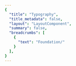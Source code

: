 ```yaml
---
{
  "title": "Typography",
  "title_metadata": false,
  "layout": "LayoutComponent",
  "summary": false,
  "breadcrumbs": [
    {
      "text": "Foundation/"
    }
  ],
}
---
```

<cdr-doc-tabs :labels="['Overview', 'Guidelines', 'Brand Typography']">
<template slot="Overview">
<cdr-doc-table-of-contents-shell>
  
Typography design tokens store the fundamental decisions of Cedar’s font system. 
- Naming entities store visual design attributes such as font specifications
- Replacing hard-coded values such as pixel values for font size
- Maintaining a scalable and consistent visual system for UI development
- Delivering updates to the brand identity with minimal impact to the code
- Specifying a hierarchical and semantically defined system

<br/>


## Typography Tokens

### Web 

<br/>

`CSS code for default-body-compact`  

Suggested usage: Use only for compact spacing with informational and supplemental body content

| Token Name                                  | Values      |
| :------------------------------------------ | :---------- |
| **cdr-text-default-body-compact**           | *Mixin*   |
| cdr-text-default-body-compact-family        | Roboto, "Helvetica Neue",<br> Helvetica, Arial, sans-serif   |
| cdr-text-default-body-compact-style         | normal  |
| cdr-text-default-body-compact-weight        | 400   |
| cdr-text-default-body-compact-spacing       | normal   |
| cdr-text-default-body-compact-size          | 1.4rem / 14px   |
| cdr-text-default-body-compact-height        | 2.4rem / 24px  |


<br/>


`CSS code for default-body` 

Suggested usage: Default for body content. Uses a more open line height to font size ratio

| Token Name                                  | Values      |
| :------------------------------------------ | :---------- |
| **cdr-text-default-body**                   | *Mixin*   |
| cdr-text-default-body-family                | Roboto, "Helvetica Neue",<br> Helvetica, Arial, sans-serif   |
| cdr-text-default-body-style                 | normal  |
| cdr-text-default-body-weight                | 400   |
| cdr-text-default-body-spacing               | normal   | 
| cdr-text-default-body-size                  | 1.6rem / 16px  |
| cdr-text-default-body-height                | 2.6rem / 26px  |


<br/>

`CSS code for editorial-body-compact`  

Suggested usage: Use only for compact spacing with editorial body content

| Token Name                                  | Values      |
| :------------------------------------------ | :---------- |
| **cdr-text-editorial-body-compact**         | *Mixin*   |
| cdr-text-editorial-body-compact-family      | Sentinel, Roboto, "Helvetica Neue",<br> Helvetica, Arial, sans-serif   |
| cdr-text-editorial-body-compact-style       | normal  |
| cdr-text-editorial-body-compact-weight      | 400   |
| cdr-text-editorial-body-compact-spacing     | normal   |
| cdr-text-editorial-body-compact-size        | 1.8rem / 18px |
| cdr-text-editorial-body-compact-height      | 2.8rem / 28px |


<br/>


`CSS code for editorial-body` 

Suggested usage: Default for editorial long-form content. Uses a more open line height to font size ratio

| Token Name                                  | Values      |
| :------------------------------------------ | :---------- |
| **cdr-text-editorial-body**                 | *Mixin*   |
| cdr-text-editorial-body-family              | Sentinel, Roboto, "Helvetica Neue",<br> Helvetica, Arial, sans-serif   | 
| cdr-text-editorial-body-style               | normal  |
| cdr-text-editorial-body-weight              | 400   |
| cdr-text-editorial-body-spacing             | normal   | 
| cdr-text-editorial-body-size                | 2rem / 20px |
| cdr-text-editorial-body-height              | 3.2rem / 32px |


<br/>


### Mobile

`CSS code for Display 1`

Suggested usage: Frequently used as the largest title for phone apps and can be used for page titles for larger devices 

| Token Name                                  | Values                       |
| :------------------------------------------ | :--------------------------- |
| Android name: Display 1 <br>iOS name: Large Title <br> <br> <br>          | Typeface: Roboto <br>Font weight: Medium <br>Font size: 34sp <br>Line height: 40sp |

<br>

`CSS code for Title 1`  

Suggested usage: Content titles, level 1

| Token Name                                  | Values                       |
| :------------------------------------------ | :--------------------------- |
| Android name: Title 1 <br>iOS name: Title 1 <br> <br> <br>          | Typeface: Sentinel <br>Font weight: Semi Bold <br>Font size: 28sp <br> Line height: 36sp |

<br>

`CSS code for Title 2` 

Suggested usage: Content titles, product names, level 2

| Token Name                                  | Values                       |
| :------------------------------------------ | :--------------------------- |
| Android name: Title 2 <br>iOS name: Title 2 <br> <br> <br>          | Typeface: Sentinel <br>Font weight: Semi Bold <br>Font size: 26sp <br>Line height: 32sp  |

<br>

`CSS code for Title 3` 

Suggested usage: Content titles, product names, product prices, level 3

| Token Name                                  | Values                       |
| :------------------------------------------ | :--------------------------- |
| Android name: Title 3 <br>iOS name: Title 3<br> <br> <br>          | Typeface: Sentinel <br>Font weight: Semi Bold <br>Font size: 21sp <br>Line height: 28sp  |

<br>

`CSS code for Headline`

Suggested usage: Heading primarily used with body copy, list items, table headers

| Token Name                                  | Values                       |
| :------------------------------------------ | :--------------------------- |
| Android name: Headline <br>iOS name: Headline <br> <br> <br>          | Typeface: Roboto <br>Font weight: Medium <br>Font size: 17sp <br>Line height: 24sp  |

<br>

`CSS code for Subhead`

Suggested usage: Subheading primarily used with body copy 

| Token Name                                  | Values                       |
| :------------------------------------------ | :--------------------------- |
| Android name: Subhead <br>iOS name: Subhead <br> <br> <br>          | Typeface: Roboto <br>Font weight: Medium <br>Font size: 15sp <br>Line height: 20sp |

<br>

`CSS code for Body 2`

Suggested usage: Secondary text intended for informational and supplemental body content

| Token Name                                  | Values                       |
| :------------------------------------------ | :--------------------------- |
| Android name: Body 2 <br>iOS name: Footnote <br> <br> <br>          | Typeface: Roboto <br>Font weight: Regular <br>Font size: 13sp <br> Line height: 20sp |

<br>

`CSS code for Body 1`

Suggested usage: Default for body content

| Token Name                                  | Values                       |
| :------------------------------------------ | :--------------------------- |
| Android name: Body 1 <br>iOS name: Body <br> <br> <br>          | Typeface: Roboto <br>Font weight: Regular <br>Font size: 15sp <br>Line height:  20sp  |

<br>

`CSS code for Caption 2`

Suggested usage: Smallest text size, use sparingly or for bottom tab bar text

| Token Name                                  | Values                       |
| :------------------------------------------ | :--------------------------- |
| Android name: Caption 2 <br>iOS name: Caption 2 <br> <br> <br>          | Typeface: Roboto <br>Font weight: Regular <br>Font size: 11sp <br>Line height: 16sp  |

<br>

`CSS code for Caption 1`

Suggested usage: Tertiary text, also intended for informational and supplemental body content. Also used for bottom action bar text for larger devices 

| Token Name                                  | Values                       |
| :------------------------------------------ | :--------------------------- |
| Android name: Caption 1 <br>iOS name: Caption 1<br> <br> <br>          | Typeface: Roboto <br>Font weight: Regular <br>Font size: 12sp <br>Line height: 16sp  |

<br>

`CSS code for Button`

Suggested usage: Button text has a thicker weight than body copy

| Token Name                                  | Values                       |
| :------------------------------------------ | :--------------------------- |
| Android name: Button <br>iOS name: none <br> <br> <br>          | Typeface: Roboto <br>Font weight: Medium <br>Font size: 15sp <br>Line height: 24sp  |

<br>

`CSS code for Button_accent`

Suggested usage: Link text has a thicker weight than body copy

| Token Name                                  | Values                       |
| :------------------------------------------ | :--------------------------- |
| Android name: Button_accent <br>iOS name: none <br> <br> <br>          | Typeface: Roboto <br>Font weight: Medium <br>Font size: 15sp <br>Line height: 24sp  |

<br>

`CSS code for Error State`  
Suggested usage: Only for message text with error or warning states

| Token Name                                  | Values                       |
| :------------------------------------------ | :--------------------------- |
| Android name: Error State <br>iOS name: none <br> <br> <br>          | Typeface: Roboto <br>Font weight: Medium <br>Font size: 15sp <br>Line height: 20sp  |

<br>

<hr/>

</cdr-doc-table-of-contents-shell>
</template>


<template slot="Guidelines">
<cdr-doc-table-of-contents-shell>

## Type Families

Cedar design system uses a limited number of tokens for typography:
- To define core styles
- By using tokens, Cedar can respond to changes in the brand identity with minimal impact to the code
- List of tokens is available on the [Overview tab](?active-tab=overview)

<br/>

Cedar has also defined a set of options for typography:
- Options provide great flexibility while aligning with design decisions
- Use options with caution; type specifications could change
- The Cedar team is tracking how options are used in components
- List of options is available on the [Resources tab](?active-tab=resources)


### Sentinel

<b>Sentinel</b> is REI’s first choice for headlines and body copy, as well as anywhere you need an editorial voice.

For <b>Sentinel</b>:
- Tokens start with this phrase: `cdr-text-editorial-`
- Options start with this phrase: `cdr-spruce-`

<br>

### Roboto

<b>Roboto</b> shines when you want a simple, straightforward typeface that doesn’t get in the way. It’s used liberally in the digital space as REI’s chosen font for informational or supplemental-level copy.

For <b>Roboto</b>:
- Tokens start with this phrase: `cdr-text-default-`
- Options start with this phrase:`cdr-redwood-`

<br>

### Roboto Condensed 

<b>Roboto Condensed</b> is used in special circumstances where size constraints exist or visual differentiation is needed. Examples of its use can be found in form labels and the Call to Action text.

For <b>Roboto Condensed</b>:
- Tokens start with this phrase: `cdr-text-utility-`
- Options start with this phrase: `cdr-maple-`

<br>

## Type Scale

The type scale powers all the typography within Cedar components. These preset options are the best way to reinforce visual hierarchy and consistency across pages. The styles can also be used standalone—all the options listed on the Resources tab are also available in the Sketch Toolkit to make your design decisions easier.


### Display 

The line height to font size ratio is catered to an overall shorter line length:
- Best used for big moments, headings, titles, or subheadings
- Avoid using display sizes for long-form content
- Frequently used by Cedar components for UI text 


### Body

Using a more open line height to font size ratio:
- Best suited for long-form content
- Specification is available for default (Roboto) and editorial (Sentinel) tokens


### Utility

Utility type styles are used sparingly within UI elements, currently used by Cedar components for:
- Form labels
- Call-to-Action text

<hr/>

</cdr-doc-table-of-contents-shell>
</template>


<template slot="Brand Typography">
<cdr-doc-table-of-contents-shell>

<cdr-doc-alert style="border: 1px solid #c77523; border-left: 8px solid #c77523;">These values are NOT to be used by developers for creating custom UI.<br>If you are extending or modifying an existing Cedar component please work with the design system team to add support for your enhancements.</cdr-doc-alert>

Colors from Cedar’s base color palette are use throughout Cedar components and design recommendations. Use these values when:
  - Requesting or updating for an existing Cedar component
  - Requesting a new token 
  - Developing a new component that will be adopted by Cedar Design System
  
Note that the values on this page:
  - May not have a long lifespan
  - May alter the value more frequently
  - May be used for a wide variety of purposes

**Requesting a Token**
If you have a request for a token that is missing, you can [submit a pull request to the cedar-token repo](https://www.npmjs.com/package/@rei/cdr-tokens#addingupdating-tokens) or ask in the #cedar-users-support Slack channel. View <cdr-link :href=“$withBase(‘/foundation/design-tokens?active-link=adding-tokens-to-the-repository’)“>requirements</cdr-link> in the Adding Tokens to the repository on the Design Tokens article.  

**Developing or Updating Cedar Components**
The Cedar team welcomes contributions from the digital community at REI. If you are interested in contributing design or code, please reach out at in Slack at #cedar-user-support, email cedar@rei.com, or talk to your manager.


 
## Type Scale

### Body 
Using a more open line height to font size ratio, body typography is best suited for long-form content.

#### Default 

<cdr-img class="cdr-doc-article-img" :src="$withBase(`/typography/ex_typography_redwood_body_10.png`)"/>

| Values                        | Tokens Using                                 |
| :---------------------------- | :------------------------------------------  |
| Typeface: Roboto <br>Font Weight: 400 <br>Font Size: 14 <br>Line Height: 24    | cdr-text-default-body-compact   | 

<br>

<cdr-img class="cdr-doc-article-img" :src="$withBase(`/typography/ex_typography_redwood_body_20.png`)"/>

| Values                        | Tokens Using                                 |
| :---------------------------- | :------------------------------------------  |
| Typeface: Roboto <br>Font Weight: 400 <br>Font Size: 16 <br>Line Height: 26    | cdr-text-default-body   | 

<br>

<cdr-img class="cdr-doc-article-img" :src="$withBase(`/typography/ex_typography_redwood_body_30.png`)"/>

| Values                        | Tokens Using                                 |
| :---------------------------- | :------------------------------------------  |
| Typeface: Roboto <br>Font Weight: 400 <br>Font Size: 18 <br>Line Height: 28    | N/A  |  

<br>

<cdr-img class="cdr-doc-article-img" :src="$withBase(`/typography/ex_typography_redwood_body_40.png`)"/>
 
| Values                        | Tokens Using                                 |
| :---------------------------- | :------------------------------------------  |
| Typeface: Roboto <br>Font Weight: 400 <br>Font Size: 20 <br>Line Height: 32    | N/A  | 
        
<br>

<hr />

#### Editorial 

<cdr-img class="cdr-doc-article-img" :src="$withBase(`/typography/ex_typography_spruce_body_10.png`)"/>

| Values                        | Tokens Using                                 |
| :---------------------------- | :------------------------------------------  |
| Typeface: Sentinel <br>Font Weight: 400 <br>Font Size: 16 <br>Line Height: 26    | N/A  | 

<br>

<cdr-img class="cdr-doc-article-img" :src="$withBase(`/typography/ex_typography_spruce_body_20.png`)"/>

| Values                        | Tokens Using                                 |
| :---------------------------- | :------------------------------------------  |
| Typeface: Sentinel <br>Font Weight: 400 <br>Font Size: 18 <br>Line Height: 28    | cdr-text-editorial-body-compact   |  

<br>

<cdr-img class="cdr-doc-article-img" :src="$withBase(`/typography/ex_typography_spruce_body_30.png`)"/>

| Values                        | Tokens Using                                 |
| :---------------------------- | :------------------------------------------  |
| Typeface: Sentinel <br>Font Weight: 400 <br>Font Size: 20 <br>Line Height: 32    | cdr-text-editorial-body   |   

<br>

<cdr-img class="cdr-doc-article-img" :src="$withBase(`/typography/ex_typography_spruce_body_40.png`)"/>
 
| Values                        | Tokens Using                                 |
| :---------------------------- | :------------------------------------------  |
| Typeface: Sentinel <br>Font Weight: 400 <br>Font Size: 24 <br>Line Height: 36    | N/A  | 

<br>

<hr />

### Display
The line height to font size ratio is catered to an overall shorter line length and is best used for big moments, headings, titles, or subheadings. Avoid using display sizes for long-form content.

#### Default 

<cdr-img class="cdr-doc-article-img" :src="$withBase(`/typography/ex_typography_redwood_display_10.png`)"/>

| Values                        | Tokens Using                                 |
| :---------------------------- | :------------------------------------------  |
| Typeface: Roboto <br>Font Weight: 400 <br>Font Size: 12 <br>Line Height: 16    | N/A  |  

<br>

<cdr-img class="cdr-doc-article-img" :src="$withBase(`/typography/ex_typography_redwood_display_20.png`)"/>

| Values                        | Tokens Using                                 |
| :---------------------------- | :------------------------------------------  |
| Typeface: Roboto <br>Font Weight: 400 <br>Font Size: 14 <br>Line Height: 20    | N/A  |  

<br>

<cdr-img class="cdr-doc-article-img" :src="$withBase(`/typography/ex_typography_redwood_display_30.png`)"/>

| Values                        | Tokens Using                                 |
| :---------------------------- | :------------------------------------------  |
| Typeface: Roboto <br>Font Weight: 400 <br>Font Size: 16 <br>Line Height: 24    | N/A  |  

<br>

<cdr-img class="cdr-doc-article-img" :src="$withBase(`/typography/ex_typography_redwood_display_40.png`)"/>

| Values                        | Tokens Using                                 |
| :---------------------------- | :------------------------------------------  |
| Typeface: Roboto <br>Font Weight: 400 <br>Font Size: 18 <br>Line Height: 24    | N/A  |  

<br>

<cdr-img class="cdr-doc-article-img" :src="$withBase(`/typography/ex_typography_redwood_display_50.png`)"/>

| Values                        | Tokens Using                                 |
| :---------------------------- | :------------------------------------------  |
| Typeface: Roboto <br>Font Weight: 400 <br>Font Size: 20 <br>Line Height: 28    | N/A  |  

<br>

<cdr-img class="cdr-doc-article-img" :src="$withBase(`/typography/ex_typography_redwood_display_60.png`)"/>

| Values                        | Tokens Using                                 |
| :---------------------------- | :------------------------------------------  |
| Typeface: Roboto <br>Font Weight: 400 <br>Font Size: 24 <br>Line Height: 32    | N/A  |  

<br>

<cdr-img class="cdr-doc-article-img" :src="$withBase(`/typography/ex_typography_redwood_display_70.png`)"/>

| Values                        | Tokens Using                                 |
| :---------------------------- | :------------------------------------------  |
| Typeface: Roboto <br>Font Weight: 400 <br>Font Size: 28 <br>Line Height: 36    | N/A  |  


<br>

<hr />

#### Editorial 

<cdr-img class="cdr-doc-article-img" :src="$withBase(`/typography/ex_typography_spruce_display_00.png`)"/>

| Values                        | Tokens Using                                 |
| :---------------------------- | :------------------------------------------  |
| Typeface: Sentinel <br>Font Weight: 600 <br>Font Size: 14 <br>Line Height: 20    | N/A  |  

<br>

<cdr-img class="cdr-doc-article-img" :src="$withBase(`/typography/ex_typography_spruce_display_10.png`)"/>

| Values                        | Tokens Using                                 |
| :---------------------------- | :------------------------------------------  |
| Typeface: Sentinel <br>Font Weight: 600 <br>Font Size: 16 <br>Line Height: 24    | N/A  |  

<br>

<cdr-img class="cdr-doc-article-img" :src="$withBase(`/typography/ex_typography_spruce_display_20.png`)"/>

| Values                        | Tokens Using                                 |
| :---------------------------- | :------------------------------------------  |
| Typeface: Sentinel <br>Font Weight: 600 <br>Font Size: 18 <br>Line Height: 24    | N/A  |  

<br>

<cdr-img class="cdr-doc-article-img" :src="$withBase(`/typography/ex_typography_spruce_display_30.png`)"/>

| Values                        | Tokens Using                                 |
| :---------------------------- | :------------------------------------------  |
| Typeface: Sentinel <br>Font Weight: 600 <br>Font Size: 20 <br>Line Height: 28    | N/A  |  

<br>

<cdr-img class="cdr-doc-article-img" :src="$withBase(`/typography/ex_typography_spruce_display_40.png`)"/>

| Values                        | Tokens Using                                 |
| :---------------------------- | :------------------------------------------  |
| Typeface: Sentinel <br>Font Weight: 600 <br>Font Size: 24 <br>Line Height: 32    | N/A  |  

<br>

<cdr-img class="cdr-doc-article-img" :src="$withBase(`/typography/ex_typography_spruce_display_50.png`)"/>

| Values                        | Tokens Using                                 |
| :---------------------------- | :------------------------------------------  |
| Typeface: Sentinel <br>Font Weight: 600 <br>Font Size: 28 <br>Line Height: 36    | N/A  |  

<br>

<cdr-img class="cdr-doc-article-img" :src="$withBase(`/typography/ex_typography_spruce_display_60.png`)"/>

| Values                        | Tokens Using                                 |
| :---------------------------- | :------------------------------------------  |
| Typeface: Sentinel <br>Font Weight: 600 <br>Font Size: 32 <br>Line Height: 40    | N/A  |  

<br>

<cdr-img class="cdr-doc-article-img" :src="$withBase(`/typography/ex_typography_spruce_display_70.png`)"/>

| Values                        | Tokens Using                                 |
| :---------------------------- | :------------------------------------------  |
| Typeface: Sentinel <br>Font Weight: 600 <br>Font Size: 40 <br>Line Height: 48    | N/A  |  

<br>

<cdr-img class="cdr-doc-article-img" :src="$withBase(`/typography/ex_typography_spruce_display_80.png`)"/>

| Values                        | Tokens Using                                 |
| :---------------------------- | :------------------------------------------  |
| Typeface: Sentinel <br>Font Weight: 600 <br>Font Size: 56 <br>Line Height: 60    | N/A  |  

<br>

<cdr-img class="cdr-doc-article-img" :src="$withBase(`/typography/ex_typography_spruce_display_90.png`)"/>

| Values                        | Tokens Using                                 |
| :---------------------------- | :------------------------------------------  |
| Typeface: Sentinel <br>Font Weight: 600 <br>Font Size: 76 <br>Line Height: 84    | N/A  |  

<br>

<cdr-img class="cdr-doc-article-img" :src="$withBase(`/typography/ex_typography_spruce_display_100.png`)"/>

| Values                        | Tokens Using                                 |
| :---------------------------- | :------------------------------------------  |
| Typeface: Sentinel <br>Font Weight: 600 <br>Font Size: 96 <br>Line Height: 104    | N/A  |  

<br>

<hr />

### Utility

Utility type styles are used sparingly within UI elements such as form labels and Call-to-Action text.

<cdr-img class="cdr-doc-article-img" :src="$withBase(`/typography/ex_typography_maple_utility_10).png`)"/>

| Values                        | Tokens Using                                 |
| :---------------------------- | :------------------------------------------  |
| Typeface: Roboto Condensed <br>Font Weight: 400 <br>Font Size: 12 <br>Line Height: 16    | N/A  |  

<br>

<cdr-img class="cdr-doc-article-img" :src="$withBase(`/typography/ex_typography_maple_utility_20).png`)"/>

| Values                        | Tokens Using                                 |
| :---------------------------- | :------------------------------------------  |
| Typeface: Roboto Condensed <br>Font Weight: 400 <br>Font Size: 14 <br>Line Height: 20    | N/A  |  

<br>

<cdr-img class="cdr-doc-article-img" :src="$withBase(`/typography/ex_typography_maple_utility_30).png`)"/>

| Values                        | Tokens Using                                 |
| :---------------------------- | :------------------------------------------  |
| Typeface: Roboto Condensed <br>Font Weight: 400 <br>Font Size: 16 <br>Line Height: 24    | N/A  |  

<br>

<cdr-img class="cdr-doc-article-img" :src="$withBase(`/typography/ex_typography_maple_utility_40).png`)"/>

| Values                        | Tokens Using                                 |
| :---------------------------- | :------------------------------------------  |
| Typeface: Roboto Condensed <br>Font Weight: 400 <br>Font Size: 18 <br>Line Height: 24    | N/A  |  

<br>

<cdr-img class="cdr-doc-article-img" :src="$withBase(`/typography/ex_typography_maple_utility_50).png`)"/>

| Values                        | Tokens Using                                 |
| :---------------------------- | :------------------------------------------  |
| Typeface: Roboto Condensed <br>Font Weight: 400 <br>Font Size: 20 <br>Line Height: 28    | N/A  |  

<br>

<cdr-img class="cdr-doc-article-img" :src="$withBase(`/typography/ex_typography_maple_utility_60).png`)"/>

| Values                        | Tokens Using                                 |
| :---------------------------- | :------------------------------------------  |
| Typeface: Roboto Condensed <br>Font Weight: 400 <br>Font Size: 24 <br>Line Height: 32    | N/A  |  

<br>

<cdr-img class="cdr-doc-article-img" :src="$withBase(`/typography/ex_typography_maple_utility_70).png`)"/>

| Values                        | Tokens Using                                 |
| :---------------------------- | :------------------------------------------  |
| Typeface: Roboto Condensed <br>Font Weight: 400 <br>Font Size: 28 <br>Line Height: 36    | N/A  |  

<br>

<hr />

</cdr-doc-table-of-contents-shell>
</template>
</cdr-doc-tabs>
